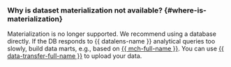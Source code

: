 ### Why is dataset materialization not available? {#where-is-materialization}

Materialization is no longer supported. We recommend using a database directly. If the DB responds to {{ datalens-name }} analytical queries too slowly, build data marts, e.g., based on [{{ mch-full-name }}](../../managed-clickhouse/). You can use [{{ data-transfer-full-name }}](../../data-transfer/) to upload your data.